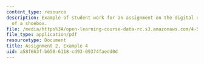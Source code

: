 ```yaml
---
content_type: resource
description: Example of student work for an assignment on the digital design and fabrication
  of a shoebox.
file: /media/https%3A/open-learning-course-data-rc.s3.amazonaws.com/4-510-digital-design-fabrication-fall-2008/a58f663fb6506118cd9309374faedd0d_assn2_example4.pdf
file_type: application/pdf
resourcetype: Document
title: Assignment 2, Example 4
uid: a58f663f-b650-6118-cd93-09374faedd0d
---
```

